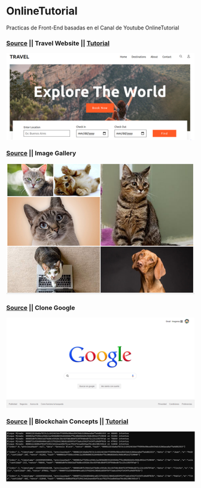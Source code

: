 # OnlineTutorial
Practicas de Front-End basadas en el Canal de Youtube  OnlineTutorial

### [Source](./TravelWebsite) || Travel Website || [Tutorial](https://www.youtube.com/watch?v=zcOoapSi-uM)
![image](./captures/TravelWebside.PNG)

### [Source](./ImageGallery)  || Image Gallery
![image](./captures/ImagaGallery.PNG)

### [Source](./GoogleClone)  || Clone Google
![image](./captures/CloneGoogle.PNG)

### [Source](./Blockchain)  || Blockchain Concepts || [Tutorial](https://www.youtube.com/playlist?list=PLImOJ2OqvvkCMESiO1Sps7i-YSYAmgw6n)
![image](./captures/LogsBlockchain.PNG)

